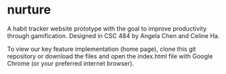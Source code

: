 # nurture

A habit tracker website prototype with the goal to improve productivity through gamification. Designed in CSC 484 by Angela Chen and Celine Ha.

To view our key feature implementation (home page), clone this git repository or download the files and open the index.html file with Google Chrome (or your preferred internet browser).

